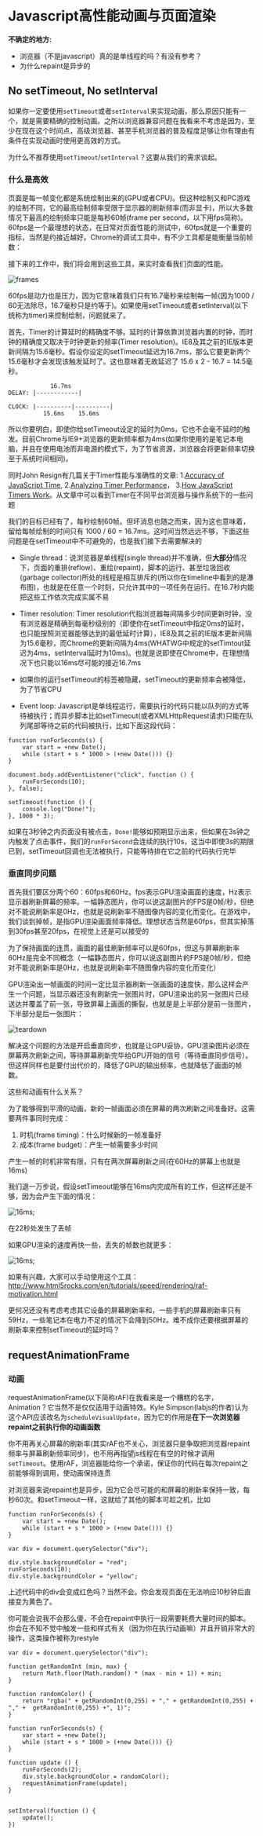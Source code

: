 # Javascript高性能动画与页面渲染

**不确定的地方:**

- 浏览器（不是javascript）真的是单线程的吗？有没有参考？
- 为什么repaint是异步的

## No setTimeout, No setInterval

如果你一定要使用`setTimeout`或者`setInterval`来实现动画，那么原因只能有一个，就是需要精确的控制动画。之所以浏览器兼容问题在我看来不考虑是因为，至少在现在这个时间点，高级浏览器、甚至手机浏览器的普及程度足够让你有理由有条件在实现动画时使用更高效的方式。 

为什么不推荐使用`setTimeout`/`setInterval`？这要从我们的需求谈起。

### 什么是高效

页面是每一帧变化都是系统绘制出来的(GPU或者CPU)。但这种绘制又和PC游戏的绘制不同，它的最高绘制频率受限于显示器的刷新频率(而非显卡)，所以大多数情况下最高的绘制频率只能是每秒60帧(frame per second，以下用fps简称)。60fps是一个最理想的状态，在日常对页面性能的测试中，60fps就是一个重要的指标，当然是约接近越好。Chrome的调试工具中，有不少工具都是能衡量当前帧数：

接下来的工作中，我们将会用到这些工具，来实时查看我们页面的性能。

![frames](./images/fps.jpg)

60fps是动力也是压力，因为它意味着我们只有16.7毫秒来绘制每一帧(因为1000 / 60无法除尽，16.7毫秒只是约等于)。如果使用setTimeout或者setInterval(以下统称为timer)来控制绘制，问题就来了。


首先，Timer的计算延时的精确度不够。延时的计算依靠浏览器内置的时钟，而时钟的精确度又取决于时钟更新的频率(Timer resolution)。IE8及其之前的IE版本更新间隔为15.6毫秒。假设你设定的setTimeout延迟为16.7ms，那么它要更新两个15.6毫秒才会发现该触发延时了。这也意味着无故延迟了 15.6 x 2 - 16.7 = 14.5毫秒。

```
            16.7ms
DELAY: |------------|

CLOCK: |----------|----------|
          15.6ms    15.6ms
```
所以你要明白，即使你给setTimeout设定的延时为0ms，它也不会毫不延时的触发。目前Chrome与IE9+浏览器的更新频率都为4ms(如果你使用的是笔记本电脑，并且在使用电池而非电源的模式下，为了节省资源，浏览器会将更新频率切换至于系统时间相同)。



同时John Resign有几篇关于Timer性能与准确性的文章: 1.[Accuracy of JavaScript Time](http://ejohn.org/blog/accuracy-of-javascript-time/), 2.[Analyzing Timer Performance](http://ejohn.org/blog/analyzing-timer-performance/)， 3.[How JavaScript Timers Work](http://ejohn.org/blog/how-javascript-timers-work/)。从文章中可以看到Timer在不同平台浏览器与操作系统下的一些问题





我们的目标已经有了，每秒绘制60帧。但坏消息也随之而来，因为这也意味着，留给每帧绘制的时间只有 1000 / 60 = 16.7ms。这时间当然远远不够，下面这些问题是在setTimeout中不可避免的，也是我们接下去需要解决的

- Single thread：说浏览器是单线程(single thread)并不准确，但**大部分**情况下，页面的重排(reflow)、重绘(repaint)，脚本的运行、甚至垃圾回收(garbage collector)所处的线程是相互排斥的(所以你在timeline中看到的是瀑布图)，也就是在任意一个时刻，只允许其中的一项任务在运行。在16.7秒内能把这些工作依次完成实属不易

-  Timer resolution: Timer resolution代指浏览器每间隔多少时间更新时钟，没有浏览器是精确到每毫秒级别的（即使你在setTimeout中指定0ms的延时，也只能按照浏览器能够达到的最低延时计算），IE8及其之前的IE版本更新间隔为15.6毫秒，而Chrome的更新间隔为4ms(WHATWG中规定的setTimtout延迟为4ms，setInterval延时为10ms)。也就是说即使在Chrome中，在理想情况下也只能以16ms尽可能的接近16.7ms

- 如果你的运行setTimeout的标签被隐藏，setTimeout的更新频率会被降低，为了节省CPU

- Event loop: Javascript是单线程运行，需要执行的代码只能以队列的方式等待被执行；而异步脚本比如setTimeout(或者XMLHttpRequest请求)只能在队列尾部等待之前的代码被执行，比如下面这段代码：

```
function runForSeconds(s) {
    var start = +new Date();
    while (start + s * 1000 > (+new Date())) {}
}

document.body.addEventListener("click", function () {
    runForSeconds(10);
}, false);

setTimeout(function () {
    console.log("Done!");
}, 1000 * 3);
```

如果在3秒钟之内页面没有被点击，`Done!`能够如预期显示出来，但如果在3s钟之内触发了点击事件，我们的`runForSecond`会连续的执行10s，这当中即使3s的期限已到，setTimeout回调也无法被执行，只能等待排在它之前的代码执行完毕


### 垂直同步问题

首先我们要区分两个60：60fps和60Hz。fps表示GPU渲染画面的速度，Hz表示显示器刷新屏幕的频率。一幅静态图片，你可以说这副图片的FPS是0帧/秒，但绝对不能说刷新率是0Hz，也就是说刷新率不随图像内容的变化而变化。在游戏中，我们谈到掉帧，是指GPU渲染画面频率降低。理想状态当然是60fps，但其实掉落到30fps甚至20fps，在视觉上还是可以接受的

为了保持画面的连贯，画面的最佳刷新频率可以是60fps，但这与屏幕刷新率60Hz是完全不同概念（一幅静态图片，你可以说这副图片的FPS是0帧/秒，但绝对不能说刷新率是0Hz，也就是说刷新率不随图像内容的变化而变化）

GPU渲染出一帧画面的时间一定比显示器刷新一张画面的速度快，那么这样会产生一个问题，当显示器还没有刷新完一张图片时，GPU渲染出的另一张图片已经送达并覆盖了前一张，导致屏幕上画面的撕裂，也就是是上半部分是前一张图片，下半部分是后一张图片：

![teardown](./images/teardown.png)

解决这个问题的方法是开启垂直同步，也就是让GPU妥协，GPU渲染图片必须在屏幕两次刷新之间，等待屏幕刷新完毕给GPU开始的信号（等待垂直同步信号）。但这样同样也是要付出代价的，降低了GPU的输出频率，也就降低了画面的帧数。

这些和动画有什么关系？

为了能够得到平滑的动画，新的一帧画面必须在屏幕的两次刷新之间准备好。这需要两件事同时完成：

1. 时机(frame timing)：什么时候新的一帧准备好
2. 成本(frame budget)：产生一帧需要多少时间

产生一帧的时机非常有限，只有在两次屏幕刷新之间(在60Hz的屏幕上也就是16ms)

我们退一万步说，假设setTimeout能够在16ms内完成所有的工作，但这样还是不够，因为会产生下面的情况：

![16ms](./images/16ms.png);

在22秒处发生了丢帧

如果GPU渲染的速度再快一些，丢失的帧数也就更多：

![16ms](./images/14ms.png);

如果有兴趣，大家可以手动使用这个工具：http://www.html5rocks.com/en/tutorials/speed/rendering/raf-motivation.html

更何况还没有考虑考虑其它设备的屏幕刷新率和，一些手机的屏幕刷新率只有59Hz，一些笔记本在电力不足的情况下会降到50Hz。难不成你还要根据屏幕的刷新率来控制setTimeout的延时吗？


## requestAnimationFrame

### 动画

requestAnimationFrame(以下简称rAF)在我看来是一个糟糕的名字，Animation？它当然不是仅仅适用于动画特效。Kyle Simpson(labjs的作者)认为这个API应该改名为`scheduleVisualUpdate`，因为它的作用是**在下一次浏览器repaint之前执行你的动画函数**

你不用再关心屏幕的刷新率(其实rAF也不关心，浏览器只是争取把浏览器repaint频率与屏幕刷新频率同步)，也不用再指望js线程在有空的时候才调用`setTimeout`。使用rAF，浏览器能给你一个承诺，保证你的代码在每次repaint之前能够得到调用，使动画保持连贯

对浏览器来说repaint也是异步，因为它会尽可能的和屏幕的刷新率保持一致，每秒60次。和setTimeout一样，这就给了其他的脚本可趁之机，比如

```
function runForSeconds(s) {
    var start = +new Date();
    while (start + s * 1000 > (+new Date())) {}
}

var div = document.querySelector("div");

div.style.backgroundColor = "red";
runForSeconds(10);
div.style.backgroundColor = "yellow";
```

上述代码中的div会变成红色吗？当然不会。你会发现页面在无法响应10秒钟后直接变为黄色了。

你可能会说我不会那么傻，不会在repaint中执行一段需要耗费大量时间的脚本。你会在不知不觉中触发一些和样式有关（因为你在执行动画嘛）并且开销非常大的操作，这类操作被称为restyle

```
var div = document.querySelector("div");

function getRandomInt (min, max) {
    return Math.floor(Math.random() * (max - min + 1)) + min;
}
 
function randomColor() {
    return "rgba(" + getRandomInt(0,255) + "," + getRandomInt(0,255) + "," +  getRandomInt(0,255) +", 1)";
}

function runForSeconds(s) {
    var start = +new Date();
    while (start + s * 1000 > (+new Date())) {}
}

function update () {
    runForSeconds(2);
    div.style.backgroundColor = randomColor();
    requestAnimationFrame(update);
}


setInterval(function () {
    update();
})

```









